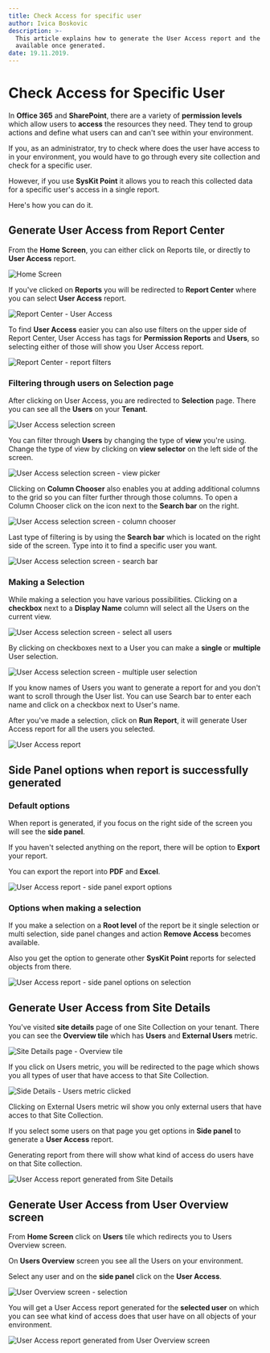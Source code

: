```yaml
---
title: Check Access for specific user
author: Ivica Boskovic
description: >-
  This article explains how to generate the User Access report and the options
  available once generated.
date: 19.11.2019.
---
```


# Check Access for Specific User

In **Office 365** and **SharePoint**, there are a variety of **permission levels** which allow users to **access** the resources they need. They tend to group actions and define what users can and can't see within your environment.

If you, as an administrator, try to check where does the user have access to in your environment, you would have to go through every site collection and check for a specific user.

However, if you use **SysKit Point** it allows you to reach this collected data for a specific user's access in a single report.

Here's how you can do it.

## Generate User Access from Report Center

From the **Home Screen**, you can either click on Reports tile, or directly to **User Access** report.

![Home Screen](../.gitbook/assets/check_access_for_specific_user_1.png)

If you've clicked on **Reports** you will be redirected to **Report Center** where you can select **User Access** report.

![Report Center - User Access](../.gitbook/assets/check_access_for_specific_user_2.png)

To find **User Access** easier you can also use filters on the upper side of Report Center, User Access has tags for **Permission Reports** and **Users**, so selecting either of those will show you User Access report.

![Report Center - report filters](../.gitbook/assets/check_access_for_specific_user_3.png)

### Filtering through users on Selection page

After clicking on User Access, you are redirected to **Selection** page. There you can see all the **Users** on your **Tenant**.

![User Access selection screen](../.gitbook/assets/check_access_for_specific_user_4.png)

You can filter through **Users** by changing the type of **view** you're using. Change the type of view by clicking on **view selector** on the left side of the screen.

![User Access selection screen - view picker](../.gitbook/assets/check_access_for_specific_user_5.png)

Clicking on **Column Chooser** also enables you at adding additional columns to the grid so you can filter further through those columns. To open a Column Chooser click on the icon next to the **Search bar** on the right.

![User Access selection screen - column chooser](../.gitbook/assets/check_access_for_specific_user_6.png)

Last type of filtering is by using the **Search bar** which is located on the right side of the screen. Type into it to find a specific user you want.

![User Access selection screen - search bar](../.gitbook/assets/check_access_for_specific_user_7.png)

### Making a Selection

While making a selection you have various possibilities. Clicking on a **checkbox** next to a **Display Name** column will select all the Users on the current view.

![User Access selection screen - select all users](../.gitbook/assets/check_access_for_specific_user_8.png)

By clicking on checkboxes next to a User you can make a **single** or **multiple** User selection.

![User Access selection screen - multiple user selection](../.gitbook/assets/check_access_for_specific_user_9.png)

If you know names of Users you want to generate a report for and you don't want to scroll through the User list. You can use Search bar to enter each name and click on a checkbox next to User's name.

After you've made a selection, click on **Run Report**, it will generate User Access report for all the users you selected.

![User Access report](../.gitbook/assets/check_access_for_specific_user_10.png)

## Side Panel options when report is successfully generated

### Default options

When report is generated, if you focus on the right side of the screen you will see the **side panel**.

If you haven't selected anything on the report, there will be option to **Export** your report.

You can export the report into **PDF** and **Excel**.

![User Access report - side panel export options](../.gitbook/assets/check_access_for_specific_user_12.png)

### Options when making a selection

If you make a selection on a **Root level** of the report be it single selection or multi selection, side panel changes and action **Remove Access** becomes available.

Also you get the option to generate other **SysKit Point** reports for selected objects from there.

![User Access report - side panel options on selection](../.gitbook/assets/check_access_for_specific_user_13.png)

## Generate User Access from Site Details

You've visited **site details** page of one Site Collection on your tenant. There you can see the **Overview tile** which has **Users** and **External Users** metric.

![Site Details page - Overview tile](../.gitbook/assets/check_access_for_specific_user_14.png)

If you click on Users metric, you will be redirected to the page which shows you all types of user that have access to that Site Collection.

![Side Details - Users metric clicked](../.gitbook/assets/check_access_for_specific_user_15.png)

Clicking on External Users metric wil show you only external users that have acces to that Site Collection.

If you select some users on that page you get options in **Side panel** to generate a **User Access** report.

Generating report from there will show what kind of access do users have on that Site collection.

![User Access report generated from Site Details](../.gitbook/assets/check_access_for_specific_user_16.png)

## Generate User Access from User Overview screen

From **Home Screen** click on **Users** tile which redirects you to Users Overview screen.

On **Users Overview** screen you see all the Users on your environment.

Select any user and on the **side panel** click on the **User Access**.

![User Overview screen - selection](../.gitbook/assets/check_access_for_specific_user_17.png)

You will get a User Access report generated for the **selected user** on which you can see what kind of access does that user have on all objects of your environment.

![User Access report generated from User Overview screen](../.gitbook/assets/check_access_for_specific_user_18.png)

